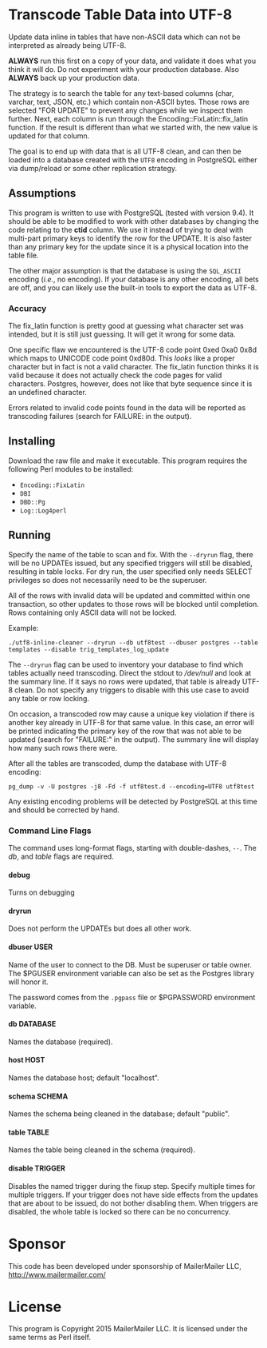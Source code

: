 # Transcode Table Data into UTF-8

Update data inline in tables that have non-ASCII data which can not be
interpreted as already being UTF-8.

**ALWAYS** run this first on a copy of your data, and validate it does
what you think it will do. Do not experiment with your production
database. Also **ALWAYS** back up your production data.

The strategy is to search the table for any text-based columns (char,
varchar, text, JSON, etc.) which contain non-ASCII bytes. Those rows
are selected "FOR UPDATE" to prevent any changes while we inspect them
further. Next, each column is run through the
Encoding::FixLatin::fix_latin function. If the result is different
than what we started with, the new value is updated for that column.

The goal is to end up with data that is all UTF-8 clean, and can then
be loaded into a database created with the `UTF8` encoding in
PostgreSQL either via dump/reload or some other replication strategy.

## Assumptions

This program is written to use with PostgreSQL (tested with
version 9.4). It should be able to be modified to work with other
databases by changing the code relating to the **ctid** column.  We
use it instead of trying to deal with multi-part primary keys to
identify the row for the UPDATE. It is also faster than any primary
key for the update since it is a physical location into the table
file.

The other major assumption is that the database is using the `SQL_ASCII`
encoding (*i.e.*, no encoding). If your database is any other encoding,
all bets are off, and you can likely use the built-in tools to export
the data as UTF-8.

### Accuracy

The fix_latin function is pretty good at guessing what character set
was intended, but it is still just guessing. It will get it wrong for
some data.

One specific flaw we encountered is the UTF-8 code point 0xed 0xa0
0x8d which maps to UNICODE code point 0xd80d. This *looks* like a
proper character but in fact is not a valid character. The fix_latin
function thinks it is valid because it does not actually check the
code pages for valid characters. Postgres, however, does not like that
byte sequence since it is an undefined character.

Errors related to invalid code points found in the data will be
reported as transcoding failures (search for FAILURE: in the output).


## Installing

Download the raw file and make it executable. This program requires
the following Perl modules to be installed:

* `Encoding::FixLatin`
* `DBI`
* `DBD::Pg`
* `Log::Log4perl`

## Running

Specify the name of the table to scan and fix. With the `--dryrun`
flag, there will be no UPDATEs issued, but any specified triggers will
still be disabled, resulting in table locks. For dry run, the user
specified only needs SELECT privileges so does not necessarily need to
be the superuser.

All of the rows with invalid data will be updated and committed within
one transaction, so other updates to those rows will be blocked until
completion. Rows containing only ASCII data will not be locked.

Example:

```
./utf8-inline-cleaner --dryrun --db utf8test --dbuser postgres --table templates --disable trig_templates_log_update
```

The `--dryrun` flag can be used to inventory your database to find
which tables actually need transcoding. Direct the stdout to
*/dev/null* and look at the summary line. If it says no rows were
updated, that table is already UTF-8 clean. Do not specify any
triggers to disable with this use case to avoid any table or row
locking.

On occasion, a transcoded row may cause a unique key violation if
there is another key already in UTF-8 for that same value. In this
case, an error will be printed indicating the primary key of the row
that was not able to be updated (search for "FAILURE:" in the
output). The summary line will display how many such rows there
were.

After all the tables are transcoded, dump the database with UTF-8
encoding:

```
pg_dump -v -U postgres -j8 -Fd -f utf8test.d --encoding=UTF8 utf8test
```

Any existing encoding problems will be detected by PostgreSQL at this
time and should be corrected by hand.

### Command Line Flags

The command uses long-format flags, starting with double-dashes,
`--`. The *db*, and *table* flags are required.

#### debug

Turns on debugging

#### dryrun

Does not perform the UPDATEs but does all other work.

#### dbuser USER

Name of the user to connect to the DB.  Must be superuser
or table owner. The $PGUSER environment variable can also be set as
the Postgres library will honor it.

The password comes from the `.pgpass` file or $PGPASSWORD environment
variable.

#### db DATABASE

Names the database (required).

#### host HOST

Names the database host; default "localhost".

#### schema SCHEMA

Names the schema being cleaned in the database; default "public".

#### table TABLE

Names the table being cleaned in the schema (required).

#### disable TRIGGER

Disables the named trigger during the fixup step. Specify multiple
times for multiple triggers. If your trigger does not have side
effects from the updates that are about to be issued, do not bother
disabling them. When triggers are disabled, the whole table is locked
so there can be no concurrency.

# Sponsor

This code has been developed under sponsorship of MailerMailer
LLC, http://www.mailermailer.com/

# License

This program is Copyright 2015 MailerMailer LLC. It is licensed under
the same terms as Perl itself.
